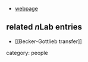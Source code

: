 

* [webpage](http://www.math.wayne.edu/~klein/)

## related $n$Lab entries

* [[Becker-Gottlieb transfer]]

category: people
